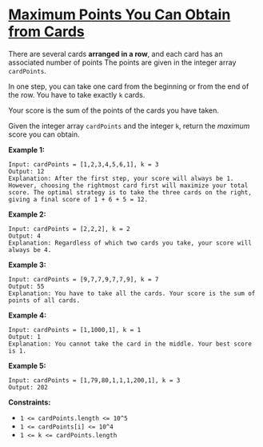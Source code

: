 # [Maximum Points You Can Obtain from Cards](https://leetcode.com/problems/maximum-points-you-can-obtain-from-cards/)

There are several cards **arranged in a row**, and each card has an associated number of points The points are given in the integer array `cardPoints`.

In one step, you can take one card from the beginning or from the end of the row. You have to take exactly `k` cards.

Your score is the sum of the points of the cards you have taken.

Given the integer array `cardPoints` and the integer `k`, return the _maximum_ score you can obtain.

**Example 1:**

```
Input: cardPoints = [1,2,3,4,5,6,1], k = 3
Output: 12
Explanation: After the first step, your score will always be 1. However, choosing the rightmost card first will maximize your total score. The optimal strategy is to take the three cards on the right, giving a final score of 1 + 6 + 5 = 12.
```

**Example 2:**

```
Input: cardPoints = [2,2,2], k = 2
Output: 4
Explanation: Regardless of which two cards you take, your score will always be 4.
```

**Example 3:**

```
Input: cardPoints = [9,7,7,9,7,7,9], k = 7
Output: 55
Explanation: You have to take all the cards. Your score is the sum of points of all cards.
```

**Example 4:**

```
Input: cardPoints = [1,1000,1], k = 1
Output: 1
Explanation: You cannot take the card in the middle. Your best score is 1.
```

**Example 5:**

```
Input: cardPoints = [1,79,80,1,1,1,200,1], k = 3
Output: 202
```

**Constraints:**

- `1 <= cardPoints.length <= 10^5`
- `1 <= cardPoints[i] <= 10^4`
- `1 <= k <= cardPoints.length`
